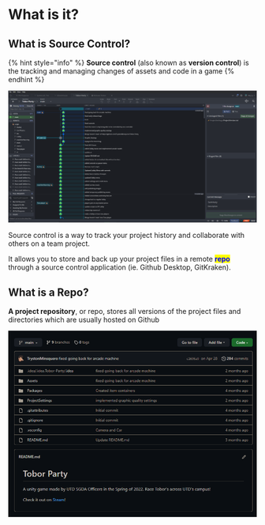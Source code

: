 # What is it?

## What is Source Control?

{% hint style="info" %}
**Source control** (also known as **version control**) is the tracking and managing changes of assets and code in a game
{% endhint %}

![Tobor Party's Repo](../.gitbook/assets/sourceControl.png)

Source control is a way to track your project history and collaborate with others on a team project.

It allows you to store and back up your project files in a remote <mark style="color:blue;">**repo**</mark> through a source control application (ie. Github Desktop, GitKraken).

## What is a Repo?

**A project repository**, or repo, stores all versions of the project files and directories which are usually hosted on Github

![The Github Repo for Tobor Party](../.gitbook/assets/repo.PNG)
